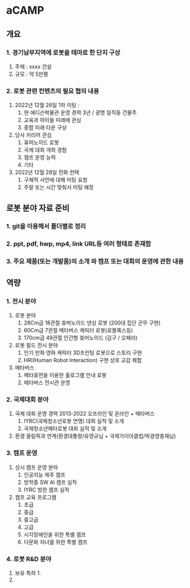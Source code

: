 # aCAMP
## 개요
### 1. 경기남부지역에 로봇을 테마로 한 단지 구상
   1) 주체 : xxxx 건설
   2) 규모 : 약 5만평

### 2. 로봇 관련 컨텐츠의 필요 협의 내용
   1) 2022년 12월 26일 1차 미팅 : 
      1. 현 에디슨박물관 운영 경력 3년 / 광명 일직동 건물주
      2. 교육과 아이들 미래에 관심 
      3. 종합 미래 타운 구상
   2) 당사 커리어 관심
      1. 휴머노이드 로봇
      2. 국제 대회 개최 경험
      3. 캠프 운영 능력
      4. 기타 
   3) 2022년 12월 28일 전화 컨택 
      1. 구체적 사안에 대해 미팅 요청
      2. 주말 또는 시간 맞춰서 미팅 예정
## 로봇 분야 자료 준비 
### 1. git을 이용해서 폴더별로 정리
### 2. ppt, pdf, hwp, mp4, link URL등 여러 형태로 존재함
### 3. 주요 제품(또는 개발품)의 소개 와 캠프 또는 대회의 운영에 관한 내용

## 역량
### 1. 전시 분야 
   1) 로봇 분야
      1. 28Cm급 18관절 휴머노이드 댄싱 로봇 (200대 집단 군무 구현)
      2. 60Cm급 7관절 메타버스 케릭터 로봇(로블록스등)
      3. 170cm급 49관절 인간형 휴머노이드  (김구 / 오페라)      
   2) 로봇 필드 전시 분야 
      1. 인기 만화 영화 케릭터 3D프린팅 로봇으로 스토리 구현
      2. HRI(Human Robot Interaction) 구현 상호 교감 체험
   3) 메타버스 
      1. 메타휴먼을 이용한 홀로그램 안내 로봇
      2. 메타버스 전시관 운영
### 2. 국제대회 분야  
   1) 국제 대회 운영 경력 2013-2022 오프라인 및 온라인 + 메타버스
      1. IYRC(국제청소년로봇 연맹) 대회 실적 및 소개 
      2. 국제청소년메타로봇 대회 실적 및 소개
   3) 환경 올림픽과 연계(환경대통령/유영규님 + 국제가이아클럽/박광영총재님)
### 3. 캠프 운영  
   1) 상시 캠프 운영 분야
      1. 인공지능 제주 캠프
      2. 방학중 SW AI 캠프 실적
      3. IYRC 방한 캠프 실적
   2) 캠프 교육 프로그램 
      1. 초급
      2. 중급
      3. 중고급
      4. 고급
      5. 시각장애인을 위한 특별 캠프
      6. 다문화 자녀를 위한 특별 캠프
### 4. 로봇 R&D 분야
   1) 보유 특허 
      1. 
   3) 
    


